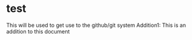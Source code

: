 # test
This will be used to get use to the github/git system
Addition1: This is an addition to this document
